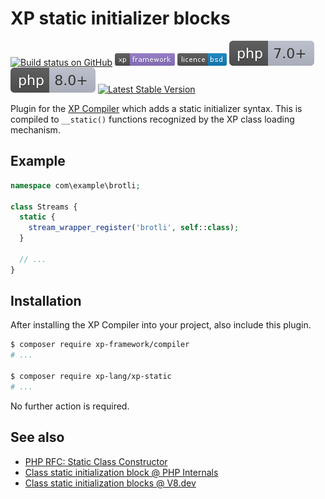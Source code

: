 XP static initializer blocks
============================

[![Build status on GitHub](https://github.com/xp-lang/xp-static/workflows/Tests/badge.svg)](https://github.com/xp-lang/xp-static/actions)
[![XP Framework Module](https://raw.githubusercontent.com/xp-framework/web/master/static/xp-framework-badge.png)](https://github.com/xp-framework/core)
[![BSD Licence](https://raw.githubusercontent.com/xp-framework/web/master/static/licence-bsd.png)](https://github.com/xp-framework/core/blob/master/LICENCE.md)
[![Requires PHP 7.0+](https://raw.githubusercontent.com/xp-framework/web/master/static/php-7_0plus.svg)](http://php.net/)
[![Supports PHP 8.0+](https://raw.githubusercontent.com/xp-framework/web/master/static/php-8_0plus.svg)](http://php.net/)
[![Latest Stable Version](https://poser.pugx.org/xp-lang/xp-static/version.png)](https://packagist.org/packages/xp-lang/xp-static)

Plugin for the [XP Compiler](https://github.com/xp-framework/compiler/) which adds a static initializer syntax. This is compiled to `__static()` functions recognized by the XP class loading mechanism.

Example
-------

```php
namespace com\example\brotli;

class Streams {
  static {
    stream_wrapper_register('brotli', self::class);
  }

  // ...
}
```

Installation
------------
After installing the XP Compiler into your project, also include this plugin.

```bash
$ composer require xp-framework/compiler
# ...

$ composer require xp-lang/xp-static
# ...
```

No further action is required.

See also
--------
* [PHP RFC: Static Class Constructor](https://wiki.php.net/rfc/static_class_constructor)
* [Class static initialization block @ PHP Internals](https://externals.io/message/116031)
* [Class static initialization blocks @ V8.dev](https://v8.dev/features/class-static-initializer-blocks)